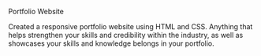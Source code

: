 Portfolio Website

Created a responsive portfolio website using HTML and CSS. 
Anything that helps strengthen your skills and credibility within the industry, as well as showcases your skills and knowledge belongs in your portfolio.
